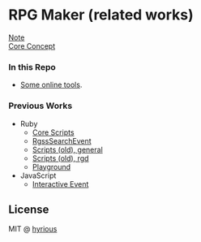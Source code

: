 # RPG Maker (related works)

[Note](NOTE.md)\
[Core Concept](CORE.md)

### In this Repo

- [Some online tools](https://hyrious.github.io/rm).

### Previous Works

- Ruby    
  - [Core Scripts](https://gist.github.com/hyrious/91fc88169c1d657a39f566bddf4cc1c8)
  - [RgssSearchEvent](https://github.com/hyrious/RgssSearchEvent)
  - [Scripts (old), general](https://github.com/hyrious/rgss)
  - [Scripts (old), rgd](https://github.com/hyrious/rgd)
  - [Playground](https://github.com/hyrious/cat_rep)
- JavaScript
  - [Interactive Event](https://github.com/hyrious/pg/tree/main/zcevent)

## License

MIT @ [hyrious](https://github.com/hyrious)
